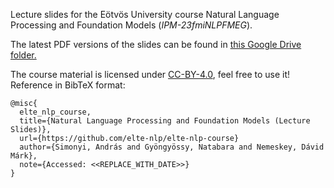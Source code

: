 Lecture slides for the Eötvös University course Natural Language Processing and Foundation Models (*IPM-23fmiNLPFMEG*).

The latest PDF versions of the slides can be found in [this Google Drive folder.](https://drive.google.com/drive/folders/1S_WgFtfvz-Tw1a7TMupgg0s2GoO_0ZHv)


The course material is licensed under [CC-BY-4.0](https://creativecommons.org/licenses/by/4.0/), feel free to use it!   
Reference in BibTeX format:
```
@misc{
  elte_nlp_course,
  title={Natural Language Processing and Foundation Models (Lecture Slides)},
  url={https://github.com/elte-nlp/elte-nlp-course}
  author={Simonyi, András and Gyöngyössy, Natabara and Nemeskey, Dávid Márk},
  note={Accessed: <<REPLACE_WITH_DATE>>}
} 
```
